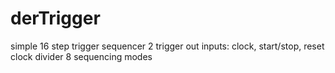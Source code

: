 # derTrigger
simple 16 step trigger sequencer
2 trigger out
inputs: clock, start/stop, reset
clock divider
8 sequencing modes
